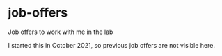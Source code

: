 # job-offers
Job offers to work with me in the lab

I started this in October 2021, so previous job offers are not visible here.
